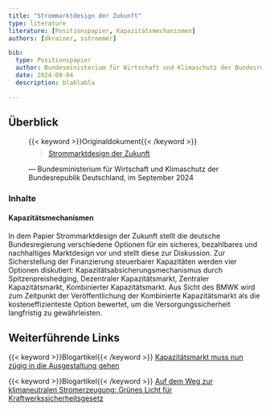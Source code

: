 ```yaml
---
title: "Strommarktdesign der Zukunft"
type: literature
literature: [Positionspapier, Kapazitätsmechanismen]
authors: [dkrainer, sstroemer]

bib:
  type: Positionspapier
  author: Bundesministerium für Wirtschaft und Klimaschutz der Bundesrepublik Deutschland
  date: 2024-09-04
  description: blablabla

---
```


## Überblick

<figure>
    {{< keyword >}}Originaldokument{{< /keyword >}}
    <blockquote style="margin-top: 0.5em;">
        <a href="https://www.bmwk.de/Redaktion/DE/Publikationen/Energie/20240801-strommarktdesign-der-zukunft.pdf?__blob=publicationFile&v=18" target="_blank">
            Strommarktdesign der Zukunft
        </a>
    </blockquote>
    <figcaption>— Bundesministerium für Wirtschaft und Klimaschutz der Bundesrepublik Deutschland, im September 2024</figcaption>
</figure>

### Inhalte

#### Kapazitätsmechanismen

In dem Papier Strommarktdesign der Zukunft stellt die deutsche Bundesregierung verschiedene Optionen für ein sicheres, bezahlbares und nachhaltiges Marktdesign vor und stellt diese zur Diskussion. Zur Sicherstellung der Finanzierung steuerbarer Kapazitäten werden vier Optionen diskutiert: Kapazitätsabsicherungsmechanismus durch Spitzenpreishedging, Dezentraler Kapazitätsmarkt, Zentraler Kapazitätsmarkt, Kombinierter Kapazitätsmarkt. Aus Sicht des BMWK wird zum Zeitpunkt der Veröffentlichung der Kombinierte Kapazitätsmarkt als die kosteneffizienteste Option bewertet, um die Versorgungssicherheit langfristig zu gewährleisten.

## Weiterführende Links

{{< keyword >}}Blogartikel{{< /keyword >}} [Kapazitätsmarkt muss nun zügig in die Ausgestaltung gehen](https://www.bdew.de/presse/presseinformationen/kapazitaetsmarkt-muss-nun-zuegig-in-die-ausgestaltung-gehen/)

{{< keyword >}}Blogartikel{{< /keyword >}} [Auf dem Weg zur klimaneutralen Stromerzeugung: Grünes Licht für Kraftwerkssicherheitsgesetz](https://www.bmwk.de/Redaktion/DE/Pressemitteilungen/2024/07/20240705-klimaneutrale-stromerzeugung-kraftwerkssicherheitsgesetz.html)
